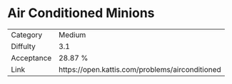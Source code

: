 # Air Conditioned Minions

<table>
    <tr>
        <td>Category</td>
        <td>Medium</td>
    </tr>
    <tr>
        <td>Diffulty</td>
        <td>3.1</td>
    </tr>
    <tr>
        <td>Acceptance</td>
        <td>28.87 %</td>
    </tr>
    <tr>
        <td>Link</td>
        <td>https://open.kattis.com/problems/airconditioned</td>
    </tr>
</table>